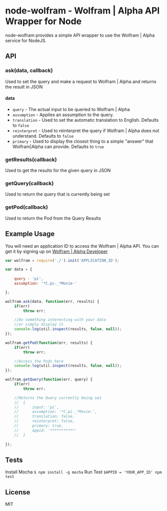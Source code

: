 node-wolfram - Wolfram | Alpha API Wrapper for Node
=================================================

node-wolfram provides a simple API wrapper to use the Wolfram | Alpha service for NodeJS.

API
---

### ask(data, callback) 

Used to set the query and make a request to Wolfram | Alpha and returns the result in JSON

#### data

* `query` - The actual input to be queried to Wolfram | Alpha
* `assumption` - Applies an assumption to the query.
* `translation` - Used to set the automatic translation to English. Defaults to `false`
* `reinterpret` - Used to reinterpret the query if Wolfram | Alpha does not understand. Defaults to `false`
* `primary` - Used to display the closest thing to a simple "answer" that Wolfram|Alpha can provide. Defaults to `true`

### getResults(callback)

Used to get the results for the given query in JSON

### getQuery(callback)

Used to return the query that is currently being set

### getPod(callback)

Used to return the Pod from the Query Results

Example Usage
-------------

You will need an application ID to access the Wolfram | Alpha API. You can get it by signing up on [Wolfram | Alpha Developer](http://products.wolframalpha.com/api/)

```javascript 
var wolfram = require('./').init('APPLICATION_ID');

var data = {
	
	query : 'pi',
	assumption: '*C.pi-_*Movie-'

};

wolfram.ask(data, function(err, results) {
	if(err)
		throw err;

	//Do something interesting with your data
	//or simply display it
	console.log(util.inspect(results, false, null));
});

wolfram.getPod(function(err, results) {
	if(err)
		throw err;

	//Access the Pods here
	console.log(util.inspect(results, false, null));
});

wolfram.getQuery(function(err, query) { 
	if(err)
		throw err;

	//Returns the Query currently being set
	//	{
	//		input: 'pi',
	// 		assumption: '*C.pi-_*Movie-',
	// 		translation: false,
	// 		reinterpret: false,
	// 		primary: true,
	// 		appid: '***********' 
	// 	}
	
});

```

Tests
-----

Install Mocha `$ npm install -g mocha`
Run Test `$APPID = 'YOUR_APP_ID' npm test`

License
-------

MIT
